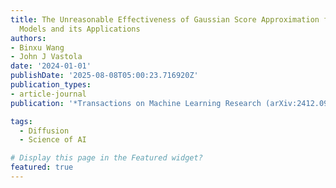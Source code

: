 ```yaml
---
title: The Unreasonable Effectiveness of Gaussian Score Approximation for Diffusion
  Models and its Applications
authors:
- Binxu Wang
- John J Vastola
date: '2024-01-01'
publishDate: '2025-08-08T05:00:23.716920Z'
publication_types:
- article-journal
publication: '*Transactions on Machine Learning Research (arXiv:2412.09726)*'

tags:
  - Diffusion
  - Science of AI

# Display this page in the Featured widget?
featured: true
---
```

